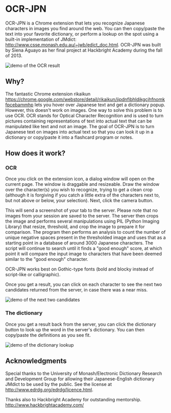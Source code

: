# OCR-JPN

OCR-JPN is a Chrome extension that lets you recognize Japanese characters in images you find around the web. You can then copy/paste the text into your favorite dictionary, or perform a lookup on the spot using a built-in implementation of JMdict: http://www.csse.monash.edu.au/~jwb/edict_doc.html. OCR-JPN was built by Siena Aguayo as her final project at Hackbright Academy during the fall of 2013.

![demo of the OCR result](https://raw.github.com/dotheastro/ocr-jpn/master/screenshot1.png)

## Why?

The fantastic Chrome extension rikaikun https://chrome.google.com/webstore/detail/rikaikun/jipdnfibhldikgcjhfnomkfpcebammhp lets you hover over Japanese text and get a dictionary popup. However, this doesn't work on images. One way to solve this problem is to use OCR. OCR stands for Optical Character Recognition and is used to turn pictures containing representations of text into actual text that can be manipulated like text and not an image. The goal of OCR-JPN is to turn Japanese text on images into actual text so that you can look it up in a dictionary or copy/paste it into a flashcard program or notes.

## How does it work?

### OCR

Once you click on the extension icon, a dialog window will open on the current page. The window is draggable and resizeable. Draw the window over the character(s) you wish to recognize, trying to get a clean crop (although it is forgiving if you catch a little extra of the characters next to, but not above or below, your selection). Next, click the camera button.

This will send a screenshot of your tab to the server. Please note that no images from your session are saved to the server. The server then crops the image and performs several manipulations using PIL (Python Imaging Library) that resize, threshold, and crop the image to prepare it for comparison. The program then performs an analysis to count the number of unique negative spaces present in the thresholded image and uses that as a starting point in a database of around 3000 Japanese characters. The script will continue to search until it finds a "good enough" score, at which point it will compare the input image to characters that have been deemed similar to the "good enough" character.

OCR-JPN works best on Gothic-type fonts (bold and blocky instead of script-like or calligraphic).

Once you get a result, you can click on each character to see the next two candidates returned from the server, in case there was a near miss.

![demo of the next two candidates](https://raw.github.com/dotheastro/ocr-jpn/master/screenshot3.png)

### The dictionary

Once you get a result back from the server, you can click the dictionary button to look up the word in the server's dictionary. You can then copy/paste the definitions as you see fit.

![demo of the dictionary lookup](https://raw.github.com/dotheastro/ocr-jpn/master/screenshot2.png)

## Acknowledgments

Special thanks to the University of Monash/Electronic Dictionary Research and Development Group for allowing their Japanese-English dictionary JMdict to be used by the public. See the license at http://www.edrdg.org/edrdg/licence.html.

Thanks also to Hackbright Academy for outstanding mentorship. http://www.hackbrightacademy.com/